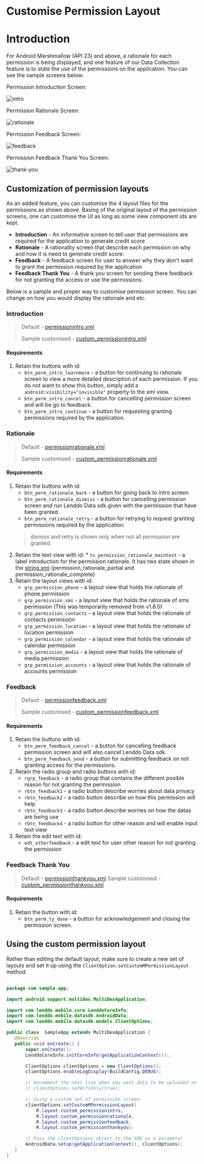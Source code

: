Customise Permission Layout
======================

# Introduction
For Android Marshmallow (API 23) and above, a rationale for each permission is being displayed, and one feature of our Data Collection feature is to state the use of the permissions on the application. You can see the sample screens below. 

Permission Introduction Screen:

![intro](permission-introduction.png) 

Permission Rationale Screen:

![rationale](permission-rationale.png) 

Permission Feedback Screen:

![feedback](permission-feedback.png) 

Permission Feedback Thank You Screen:

![thank-you](permission-feedback-thank-you.png)

## Customization of permission layouts

As an added feature, you can customise the 4 layout files for the permissions as shown above. Basing of the original layout of the permission screens, one can customise the UI as long as some view component ids are kept.

* **Introduction** - An informative screen to tell user that permissions are required for the application to generate credit score
* **Rationale** - A rationality screen that describe each permission on why and how it is need to generate credit score.
* **Feedback** - A feedback screen for user to answer why they don't want to grant the permission required by the application
* **Feedback Thank You** - A thank you screen for sending there feedback for not granting the access or use the permissions.


Below is a sample and proper way to customise permission screen. You can change on how you would display the rationale and etc. 

### Introduction
> Default - [permissionintro.xml](https://github.com/Lenddo/android-lenddo/blob/master/lenddosdk/src/main/res/layout/permissionintro.xml)
>
> Sample customised - [custom_permissionintro.xml](https://github.com/Lenddo/android-lenddo/blob/master/mobiledata_demo/src/main/res/layout/custom_permissionintro.xml)

#### Requirements
1. Retain the buttons with id:
    * `btn_perm_intro_learnmore` - a button for continuing to rationale screen to view a more detailed description of each permission. If you do not want to show this button, simply add a `android:visibility="invisible"` property to the xml view.
	* `btn_perm_intro_cancel` - a button for cancelling permission screen and will be go to feedback.
	* `btn_perm_intro_continue` - a button for requesting granting permissions required by the application.


### Rationale
> Default - [permissionrationale.xml](https://github.com/Lenddo/android-lenddo/blob/master/lenddosdk/src/main/res/layout/permissionrationale.xml)
>
> Sample customised - [custom_permissionrationale.xml](https://github.com/Lenddo/android-lenddo/blob/master/mobiledata_demo/src/main/res/layout/custom_permissionrationale.xml)

#### Requirements
1. Retain the buttons with id:
	* `btn_perm_rationale_back` - a button for going back to intro screen.
	* `btn_perm_rationale_dismiss` - a button for cancelling permission screen and run Lenddo Data sdk given with the permission that have been granted.
    * `btn_perm_rationale_retry` - a button for retrying to request granting permissions required by the application.
    > dismiss and retry is shown only when not all permission are granted.
2. Retain the text view with id:
		* `tv_permission_rationale_maintext` - a label introduction for the permission rationale. It has two state shown in the [string.xml](https://github.com/Lenddo/android-lenddo/blob/master/lenddosdk/src/main/res/values/strings.xml) (permission_rationale_partial and permission_rationale_complete)
3. Retain the layout views with id:
	* `grp_permission_phone` - a layout view that holds the rationale of phone permission
	* `grp_permission_sms` - a layout view that holds the rationale of sms permission (This was temporarily removed from v1.8.0)
	* `grp_permission_contacts` - a layout view that holds the rationale of contacts permission
	* `grp_permission_location` - a layout view that holds the rationale of location permission
	* `grp_permission_calendar` - a layout view that holds the rationale of calendar permission
	* `grp_permission_media` - a layout view that holds the rationale of media permission
	* `grp_permission_accounts` - a layout view that holds the rationale of accounts permission

### Feedback
> Default - [permissionfeedback.xml](https://github.com/Lenddo/android-lenddo/blob/master/lenddosdk/src/main/res/layout/permissionfeedback.xml)
>
> Sample customised - [custom_permissionfeedback.xml](https://github.com/Lenddo/android-lenddo/blob/master/mobiledata_demo/src/main/res/layout/custom_permissionfeedback.xml)

#### Requirements
1. Retain the buttons with id:
	* `btn_perm_feedback_cancel` - a button for cancelling feedback permission screen and will also cancel Lenddo Data sdk.
	* `btn_perm_feedback_send` - a button for submitting feedback on not granting access for the permissions.
2. Retain the radio group and radio buttons with id:
	* `rgrp_feedback` - a radio group that contains the different posible reason for not granting the permission
	* `rbtn_feedback1` - a radio button describe worries about data privacy 
	* `rbtn_feedback2` - a radio button describe on how this permission will help
	* `rbtn_feedback3` - a radio button describe worries on how the datas are being use
	* `rbtn_feedback4` - a radio button for other reason and will enable input text view
3. Retain the edit text with id:
	* `edt_otherfeedback` - a edit text for user other reason for not granting the permission 

### Feedback Thank You
> Default - [permissionthankyou.xml](https://github.com/Lenddo/android-lenddo/blob/master/lenddosdk/src/main/res/layout/permissionthankyou.xml)
> Sample customised - [custom_permissionthankyou.xml](https://github.com/Lenddo/android-lenddo/blob/master/mobiledata_demo/src/main/res/layout/custom_permissionthankyou.xml)

#### Requirements
1. Retain the button with id:
	* `btn_perm_ty_done` - a button for acknowledgement and closing the permission screen.

## Using the custom permission layout
Rather than editing the default layout, make sure to create a new set of layouts and set it up using the `ClientOption.setCustomMPermissionLayout` method

```java

package com.sample.app;

import android.support.multidex.MultiDexApplication;

import com.lenddo.mobile.core.LenddoCoreInfo;
import com.lenddo.mobile.datasdk.AndroidData;
import com.lenddo.mobile.datasdk.models.ClientOptions;

public class  SampleApp extends MultiDexApplication {
   @Override
   public void onCreate() {
       super.onCreate();
       LenddoCoreInfo.initCoreInfo(getApplicationContext());

       ClientOptions clientOptions = new ClientOptions();
       clientOptions.enableLogDisplay(BuildConfig.DEBUG);

       // Uncomment the next line when you want data to be uploaded only when wifi is available
       // clientOptions.setWifiOnly(true);

	   // Using a custom set of permission screen
	   clientOptions.setCustomMPermissionLayout(
		   R.layout.custom_permissionintro,
		   R.layout.custom_permissionrationale,
		   R.layout.custom_permissionfeedback,
		   R.layout.custom_permissionthankyou);

	   // Pass the clientOptions object to the SDK as a parameter
       AndroidData.setup(getApplicationContext(), clientOptions);
   }
}
```
